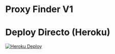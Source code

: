 # Proxy Finder V1

# Deploy Directo (Heroku)
[![Heroku Deploy](https://www.herokucdn.com/deploy/button.svg)](https://heroku.com/deploy?template=https://github.com/AresDza/Proxy-Finder)
